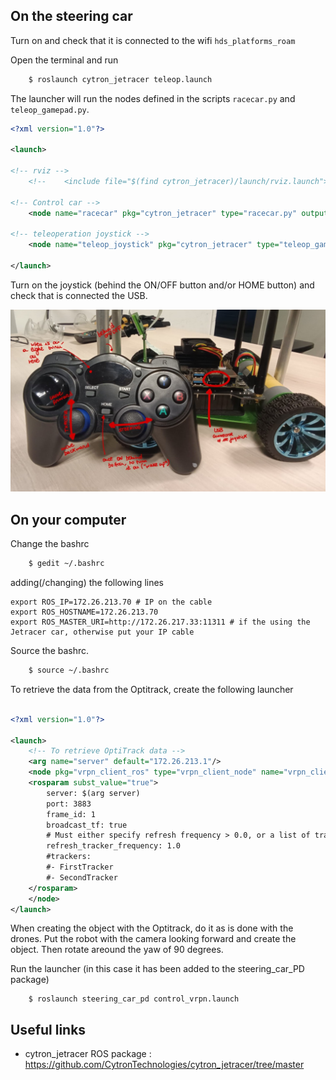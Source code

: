 ## On the steering car

Turn on and check that it is connected to the wifi ```hds_platforms_roam```

Open the terminal and run 
```bash
    $ roslaunch cytron_jetracer teleop.launch
```
The launcher will run the nodes defined in the scripts ```racecar.py``` and ```teleop_gamepad.py```.

```xml
<?xml version="1.0"?>

<launch>

<!-- rviz -->
	<!--	<include file="$(find cytron_jetracer)/launch/rviz.launch"></include>  -->

<!-- Control car -->
	<node name="racecar" pkg="cytron_jetracer" type="racecar.py" output="screen"></node>

<!-- teleoperation joystick -->
	<node name="teleop_joystick" pkg="cytron_jetracer" type="teleop_gamepad.py" output="screen"></node>

</launch>
```

Turn on the joystick (behind the ON/OFF button and/or HOME button) and check that is connected the USB.

![Joystick USB connector and commands](./joystick.jpeg)


## On your computer

Change the bashrc

```bash
    $ gedit ~/.bashrc
```

adding(/changing) the following lines

```
export ROS_IP=172.26.213.70 # IP on the cable
export ROS_HOSTNAME=172.26.213.70
export ROS_MASTER_URI=http://172.26.217.33:11311 # if the using the Jetracer car, otherwise put your IP cable
```

Source the bashrc.

```bash
    $ source ~/.bashrc
```

To retrieve the data from the Optitrack, create the following launcher

```xml

<?xml version="1.0"?>

<launch>
    <!-- To retrieve OptiTrack data -->
    <arg name="server" default="172.26.213.1"/>
    <node pkg="vrpn_client_ros" type="vrpn_client_node" name="vrpn_client_node" output="screen">
    <rosparam subst_value="true">
        server: $(arg server)
        port: 3883
        frame_id: 1
        broadcast_tf: true
        # Must either specify refresh frequency > 0.0, or a list of trackers to create
        refresh_tracker_frequency: 1.0
        #trackers:
        #- FirstTracker
        #- SecondTracker
    </rosparam>
    </node>
</launch>
```

When creating the object with the Optitrack, do it as is done with the drones. 
Put the robot with the camera looking forward and create the object. Then rotate areound the yaw of 90 degrees.

Run the launcher (in this case it has been added to the steering_car_PD package)
```
    $ roslaunch steering_car_pd control_vrpn.launch
```

## Useful links

* cytron_jetracer ROS package : https://github.com/CytronTechnologies/cytron_jetracer/tree/master